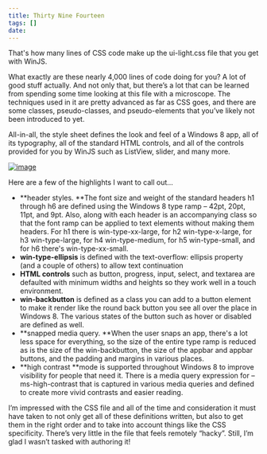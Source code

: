```yaml
---
title: Thirty Nine Fourteen
tags: []
date: 
---
```


That's how many lines of CSS code make up the ui-light.css file that you get with WinJS.

What exactly are these nearly 4,000 lines of code doing for you? A lot of good stuff actually. And not only that, but there&rsquo;s a lot that can be learned from spending some time looking at this file with a microscope. The techniques used in it are pretty advanced as far as CSS goes, and there are some classes, pseudo-classes, and pseudo-elements that you&rsquo;ve likely not been introduced to yet.

All-in-all, the style sheet defines the look and feel of a Windows 8 app, all of its typography, all of the standard HTML controls, and all of the controls provided for you by WinJS such as ListView, slider, and many more.

[![](http://codefoster.blob.core.windows.net/site/image/3a15b2449c3643cd9642be5bc0d7f54a/3914_01_1.png "image")](http://{fix}/image.axd?picture=image_2.png)

Here are a few of the highlights I want to call out...

*   **header styles. **The font size and weight of the standard headers h1 through h6 are defined using the Windows 8 type ramp &ndash; 42pt, 20pt, 11pt, and 9pt. Also, along with each header is an accompanying class so that the font ramp can be applied to text elements without making them headers. For h1 there is win-type-xx-large, for h2 win-type-x-large, for h3 win-type-large, for h4 win-type-medium, for h5 win-type-small, and for h6 there's win-type-xx-small.
*   **win-type-ellipsis** is defined with the text-overflow: ellipsis property (and a couple of others) to allow text continuation
*   **HTML controls** such as button, progress, input, select, and textarea are defaulted with minimum widths and heights so they work well in a touch environment.
*   **win-backbutton** is defined as a class you can add to a button element to make it render like the round back button you see all over the place in Windows 8\. The various states of the button such as hover or disabled are defined as well.
*   **snapped media query. **When the user snaps an app, there's a lot less space for everything, so the size of the entire type ramp is reduced as is the size of the win-backbutton, the size of the appbar and appbar buttons, and the padding and margins in various places.
*   **high contrast **mode is supported throughout Windows 8 to improve visibility for people that need it. There is a media query expression for &ndash;ms-high-contrast that is captured in various media queries and defined to create more vivid contrasts and easier reading.

I&rsquo;m impressed with the CSS file and all of the time and consideration it must have taken to not only get all of these definitions written, but also to get them in the right order and to take into account things like the CSS specificity. There&rsquo;s very little in the file that feels remotely &ldquo;hacky&rdquo;. Still, I&rsquo;m glad I wasn&rsquo;t tasked with authoring it!
